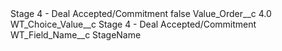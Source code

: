 <?xml version="1.0" encoding="UTF-8"?>
<CustomMetadata xmlns="http://soap.sforce.com/2006/04/metadata" xmlns:xsi="http://www.w3.org/2001/XMLSchema-instance" xmlns:xsd="http://www.w3.org/2001/XMLSchema">
    <label>Stage 4 - Deal Accepted/Commitment</label>
    <protected>false</protected>
    <values>
        <field>Value_Order__c</field>
        <value xsi:type="xsd:double">4.0</value>
    </values>
    <values>
        <field>WT_Choice_Value__c</field>
        <value xsi:type="xsd:string">Stage 4 - Deal Accepted/Commitment</value>
    </values>
    <values>
        <field>WT_Field_Name__c</field>
        <value xsi:type="xsd:string">StageName</value>
    </values>
</CustomMetadata>
